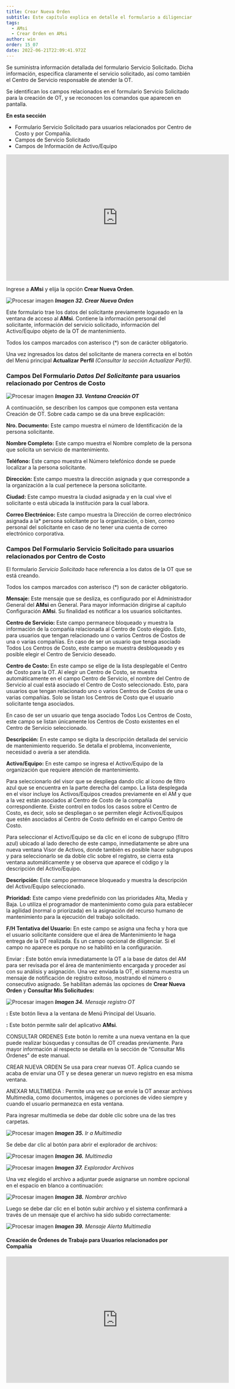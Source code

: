 ```yaml
---
title: Crear Nueva Orden
subtitle: Este capítulo explica en detalle el formulario a diligenciar para generar de una Orden de Trabajo (OT) desde AMsi.
tags:
  - AMsi
  - Crear Orden en AMsi
author: win
order: 15_07
date: 2022-06-21T22:09:41.972Z
---
```

Se suministra información detallada del formulario Servicio Solicitado. Dicha información, especifica claramente el servicio solicitado, así como también el Centro de Servicio responsable de atender la OT.

Se identifican los campos relacionados en el formulario Servicio Solicitado para la creación de OT, y se reconocen los comandos que aparecen en pantalla.


**En esta sección**

- Formulario Servicio Solicitado para usuarios relacionados por Centro de Costo y por Compañía.
- Campos de Servicio Solicitado
- Campos de Información de Activo/Equipo

<iframe width="600" height="340" src="https://www.youtube.com/embed/qI6bSmrxgyY?si=4KDOC6Oug-5x0Pox" title="Actualizar perfil y crear órdenes de trabajo para usuarios relacionados por centro de costo" frameborder="0" allow="accelerometer; clipboard-write; encrypted-media; gyroscope; picture-in-picture; web-share" allowfullscreen uk-responsive></iframe>

<br>

Ingrese a **AMsi** y elija la opción **Crear Nueva Orden**.

![Procesar imagen](../../assets/images/cap12/chp12_img20.png)
_**Imagen 32. Crear Nueva Orden**_


Este formulario trae los datos del solicitante previamente logueado en la ventana de acceso al **AMsi**. Contiene la información personal del solicitante, información del servicio solicitado, información del Activo/Equipo objeto de la OT de mantenimiento.

Todos los campos marcados con asterisco (*) son de carácter obligatorio.

Una vez ingresados los datos del solicitante de manera correcta en el botón del Menú principal **Actualizar Perfil** _(Consultar la sección Actualizar Perfil)_. 

### Campos Del Formulario _Datos Del Solicitante_  para usuarios relacionado por Centros de Costo  

![Procesar imagen](../../assets/images/cap12/chp12_img21.png)
_**Imagen 33. Ventana Creación OT**_


A continuación, se describen los campos que componen esta ventana Creación de OT. Sobre cada campo se da una breve explicación:


**Nro. Documento:** Este campo muestra el número de Identificación de la persona solicitante.

**Nombre Completo:** Este campo muestra el Nombre completo de la persona que solicita un servicio de mantenimiento.

**Teléfono:** Este campo muestra el Número telefónico donde se puede localizar a la persona solicitante.

**Dirección:** Este campo muestra la dirección asignada y que corresponde a la organización a la cual pertenece la persona solicitante.

**Ciudad:** Este campo muestra la ciudad asignada y en la cual vive el solicitante o está ubicada la institución para la cual labora.

**Correo Electrónico:** Este campo muestra la Dirección de correo electrónico asignada a la* persona solicitante por la organización, o bien, correo personal del solicitante en caso de no tener una cuenta de correo electrónico corporativa.

### Campos Del Formulario Servicio Solicitado para usuarios relacionados por Centro de Costo

El formulario _Servicio Solicitado_  hace referencia a los datos de la OT que se está creando.

Todos los campos marcados con asterisco (*) son de carácter obligatorio.

**Mensaje:** Este mensaje que se desliza, es configurado por el Administrador General del **AMsi** en General. Para mayor información dirigirse al capítulo Configuración **AMsi**. Su finalidad es notificar a los usuarios solicitantes.

**Centro de Servicio:** Este campo permanece bloqueado y muestra la información de la compañía relacionada al Centro de Costo elegido. Esto, para usuarios que tengan relacionado uno o varios Centros de Costos de una o varias compañías.
En caso de ser un usuario que tenga asociado Todos Los Centros de Costo, este campo se muestra desbloqueado y es posible elegir el Centro de Servicio deseado.

**Centro de Costo:** En este campo se elige de la lista desplegable el Centro de Costo para la OT. Al elegir un Centro de Costo, se muestra automáticamente en el campo Centro de Servicio, el nombre del Centro de Servicio al cual está asociado el Centro de Costo seleccionado. Esto, para usuarios que tengan relacionado uno o varios Centros de Costos de una o varias compañías. Solo se listan los Centros de Costo que el usuario solicitante tenga  asociados.

En caso de ser un usuario que tenga asociado Todos Los Centros de Costo, este campo se listan únicamente los Centros de Costo existentes en el Centro de Servicio seleccionado.

**Descripción:** En este campo se digita la descripción detallada del servicio de mantenimiento requerido. Se detalla el problema, inconveniente, necesidad o avería a ser atendida.

**Activo/Equipo:** En este campo se ingresa el Activo/Equipo de la organización que requiere atención de mantenimiento. 

Para seleccionarlo del visor que se despliega dando clic al ícono de filtro azul <span class="mdi mdi-filter-variant icon white"></span> que se encuentra en la parte derecha del campo.
La lista desplegada en el visor incluye los Activos/Equipos creados previamente en el AM y que a la vez están asociados al Centro de Costo de la compañía correspondiente.
Existe control en todos los casos sobre el Centro de Costo, es decir, solo se despliegan o se permiten elegir Activos/Equipos que estén asociados al Centro de Costo definido en el campo Centro de Costo.

Para seleccionar el Activo/Equipo se da clic en el icono de subgrupo (filtro azul) <span class="mdi mdi-filter-variant icon white"></span> ubicado al lado derecho de este campo, inmediatamente se abre una nueva ventana Visor de Activos, donde también es posible hacer subgrupos y para seleccionarlo se da doble clic sobre el registro, se cierra esta ventana automáticamente y se observa que aparece el código y la descripción del Activo/Equipo.

**Descripción:** Este campo permanece bloqueado y muestra la descripción del Activo/Equipo seleccionado.

**Prioridad:** Este campo viene predefinido con las prioridades Alta, Media y Baja. Lo utiliza el programador de mantenimiento como guía para establecer la agilidad (normal o priorizada) en la asignación del recurso humano de mantenimiento para la ejecución del trabajo solicitado.

**F/H Tentativa del Usuario:** En este campo se asigna una fecha y hora que el usuario solicitante considere que el área de Mantenimiento le haga entrega de la OT realizada. Es un campo opcional de diligenciar. Si el campo no aparece es porque no se habilitó en la configuración. 

<a class="btn blue">Enviar <span class="mdi mdi-send"></span></a> : Este botón envía inmediatamente la OT a la base de datos del AM para ser revisada por el área de mantenimiento encargada y proceder así con su análisis y asignación.
Una vez enviada la OT, el sistema muestra un mensaje de notificación de registro exitoso, mostrando el número o consecutivo asignado. Se habilitan además las opciones de **Crear Nueva Orden** y **Consultar Mis Solicitudes:**

![Procesar imagen](../../assets/images/cap12/chp12_img22.png)
_**Imagen 34.**  Mensaje registro OT_
 
**<span class="mdi mdi-home"></span> :** Este botón lleva a la ventana de Menú Principal del Usuario.

**<span class="mdi mdi-exit-to-app"></span> :** Este botón permite salir del aplicativo **AMsi**.

<a class="btn blue">CONSULTAR ORDENES <span class="mdi mdi-account-box"></span></a> Este botón lo remite a una nueva ventana en la que puede realizar búsquedas y consultas de OT creadas previamente. Para mayor información al respecto se detalla en la sección de “Consultar Mis Órdenes” de este manual.

<a class="btn blue"> CREAR NUEVA ORDEN<span class="mdi mdi-plus-circle-outline"></span></a> Se usa para crear nuevas OT. Aplica cuando se acaba de enviar una OT y se desea generar un nuevo registro en esa misma ventana.

<a class="btn blue">ANEXAR MULTIMEDIA <span class="mdi mdi-attachment"></span></a> : Permite una vez que se envíe la OT anexar archivos Multimedia, como documentos, imágenes o porciones de video siempre y cuando el usuario permanezca en esta ventana.

Para ingresar multimedia se debe dar doble clic sobre una de las tres carpetas. 

![Procesar imagen](../../assets/images/cap12/chp12_img23.png)
_**Imagen 35.** Ir a Multimedia_

Se debe dar clic al botón <span class="mdi mdi-cloud-upload icon white"></span> para abrir el explorador de archivos:

![Procesar imagen](../../assets/images/cap12/chp12_img2301.png)
_**Imagen 36.** Multimedia_


![Procesar imagen](../../assets/images/cap12/chp12_img24.png)
_**Imagen 37.** Explorador Archivos_

Una vez elegido el archivo a adjuntar puede asignarse un nombre opcional en el espacio en blanco a continuación:

![Procesar imagen](../../assets/images/cap12/chp12_img25.png)
_**Imagen 38.** Nombrar archivo_

Luego se debe dar clic en el botón <a class="btn white">subir archivo</a>  y el sistema confirmará a través de un mensaje que el archivo ha sido subido correctamente:

![Procesar imagen](../../assets/images/cap12/chp12_img26.png)
_**Imagen 39.** Mensaje Alerta Multimedia_



#### Creación de Órdenes de Trabajo para Usuarios relacionados por Compañía

<iframe width="600" height="340" src="https://www.youtube.com/embed/lamMeqB2G18?si=-6AdZbxP2bT4y9M1" title="Actualizar perfil y crear órdenes de trabajo para usuarios relacionados por compañía" frameborder="0" allow="accelerometer; clipboard-write; encrypted-media; gyroscope; picture-in-picture; web-share" allowfullscreen uk-responsive></iframe>


